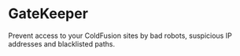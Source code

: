 GateKeeper
==========

Prevent access to your ColdFusion sites by bad robots, suspicious IP addresses and blacklisted paths.
